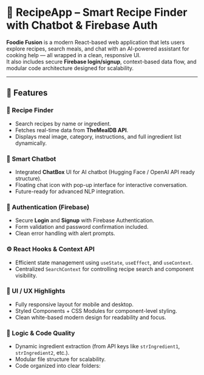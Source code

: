 # 🍳 RecipeApp – Smart Recipe Finder with Chatbot & Firebase Auth

**Foodie Fusion** is a modern React-based web application that lets users explore recipes, search meals, and chat with an AI-powered assistant for cooking help — all wrapped in a clean, responsive UI.  
It also includes secure **Firebase login/signup**, context-based data flow, and modular code architecture designed for scalability.

---

## 🌟 Features

### 🥗 Recipe Finder
- Search recipes by name or ingredient.
- Fetches real-time data from **TheMealDB API**.
- Displays meal image, category, instructions, and full ingredient list dynamically.

### 💬 Smart Chatbot
- Integrated **ChatBox** UI for AI chatbot (Hugging Face / OpenAI API ready structure).
- Floating chat icon with pop-up interface for interactive conversation.
- Future-ready for advanced NLP integration.

### 🔐 Authentication (Firebase)
- Secure **Login** and **Signup** with Firebase Authentication.
- Form validation and password confirmation included.
- Clean error handling with alert prompts.

### ⚙️ React Hooks & Context API
- Efficient state management using `useState`, `useEffect`, and `useContext`.
- Centralized `SearchContext` for controlling recipe search and component visibility.

### 💅 UI / UX Highlights
- Fully responsive layout for mobile and desktop.
- Styled Components + CSS Modules for component-level styling.
- Clean white-based modern design for readability and focus.

### 🧠 Logic & Code Quality
- Dynamic ingredient extraction (from API keys like `strIngredient1`, `strIngredient2`, etc.).
- Modular file structure for scalability.
- Code organized into clear folders:  
